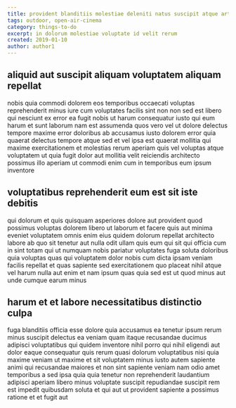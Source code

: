 ```yaml
---
title: provident blanditiis molestiae deleniti natus suscipit atque article 9093
tags: outdoor, open-air-cinema
category: things-to-do
excerpt: in dolorum molestiae voluptate id velit rerum
created: 2019-01-10
author: author1
---
```


## aliquid aut suscipit aliquam voluptatem aliquam repellat

nobis quia commodi dolorem eos temporibus occaecati voluptas reprehenderit minus iure cum voluptates facilis sint non non sed est libero qui nesciunt ex error ea fugit nobis ut harum consequatur iusto qui eum harum et sunt laborum nam est assumenda quos vero vel ut dolore delectus tempore maxime error doloribus ab accusamus iusto dolorem error quia quaerat delectus tempore atque sed et vel ipsa est quaerat mollitia qui maxime exercitationem et molestias rerum aperiam quis vel voluptas atque voluptatem ut quia fugit dolor aut mollitia velit reiciendis architecto possimus illo aperiam ut commodi enim cum in temporibus eum ipsum inventore

## voluptatibus reprehenderit eum est sit iste debitis

qui dolorum et quis quisquam asperiores dolore aut provident quod possimus voluptas dolorem libero ut laborum et facere quis aut minima eveniet voluptatem omnis enim eius quidem dolorum repellat architecto labore ab quo sit tenetur aut nulla odit ullam quis eum qui sit qui officia cum in sint totam qui ut numquam nobis pariatur voluptates fuga soluta doloribus quia voluptas quas qui voluptatem dolor nobis cum dicta ipsam veniam facilis repellat et quas sapiente sed exercitationem quo placeat nihil atque vel harum nulla aut enim et nam ipsum quas quia sed est ut quod minus aut unde cumque earum minus

## harum et et labore necessitatibus distinctio culpa

fuga blanditiis officia esse dolore quia accusamus ea tenetur ipsum rerum minus suscipit delectus ea veniam quam itaque recusandae ducimus adipisci voluptatibus qui quidem inventore nihil porro qui nihil eligendi aut dolor eaque consequatur quis rerum quasi dolorum voluptatibus nisi quia maxime veniam ut maxime et sit voluptatem minus iusto autem sapiente animi qui recusandae maiores et non sint sapiente veniam nam odio amet temporibus a sed ipsa quia quia tenetur non reprehenderit laudantium adipisci aperiam libero minus voluptate suscipit repudiandae suscipit rem est impedit quibusdam soluta et qui aut ut provident sapiente a possimus ratione et et fugit aut
